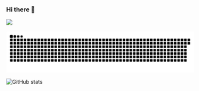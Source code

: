 ### Hi there 👋

![](https://komarev.com/ghpvc/?username=ngbao245&style=for-the-badge&base=1000&color=494161)

![snake gif](https://github.com/ngbao245/ngbao245/blob/output/github-contribution-grid-snake-dark.svg)

![GitHub stats](https://github-readme-stats.vercel.app/api?username=ngbao245&theme=material-palenight&show_icons=true)
